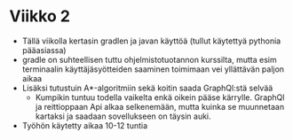 # Viikko 2

* Tällä viikolla kertasin gradlen ja javan käyttöä (tullut käytettyä pythonia pääasiassa)
* gradle on suhteellisen tuttu ohjelmistotuotannon kurssilta, mutta esim terminaalin käyttäjäsyötteiden saaminen toimimaan vei yllättävän paljon aikaa
* Lisäksi tutustuin A*-algoritmiin sekä koitin saada GraphQl:stä selvää
  * Kumpikin tuntuu todella vaikelta enkä oikein pääse kärrylle. GraphQl ja reittioppaan Api alkaa selkenemään, mutta kuinka se muunnetaan kartaksi ja saadaan sovellukseen on täysin auki.
* Työhön käytetty aikaa 10-12 tuntia
